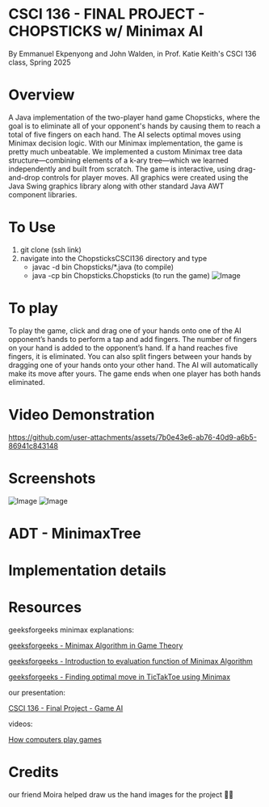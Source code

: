 # CSCI 136 - FINAL PROJECT - CHOPSTICKS w/ Minimax AI
By Emmanuel Ekpenyong and John Walden, in Prof. Katie Keith's CSCI 136 class, Spring 2025

# Overview

A Java implementation of the two-player hand game Chopsticks, where the goal is to eliminate all of your opponent's hands by causing them to reach a total of five fingers on each hand. The AI selects optimal moves using Minimax decision logic. With our Minimax implementation, the game is pretty much unbeatable. We implemented a custom Minimax tree data structure—combining elements of a k-ary tree—which we learned independently and built from scratch. The game is interactive, using drag-and-drop controls for player moves. All graphics were created using the Java Swing graphics library along with other standard Java AWT component libraries. 

# To Use

1. git clone (ssh link)
2. navigate into the ChopsticksCSCI136 directory and type
   * javac -d bin Chopsticks/*.java (to compile)
   * java -cp bin Chopsticks.Chopsticks (to run the game)
![Image](https://github.com/user-attachments/assets/79180656-2ed3-4d36-8f0a-085481f70067)

# To play

To play the game, click and drag one of your hands onto one of the AI opponent’s hands to perform a tap and add fingers. The number of fingers on your hand is added to the opponent’s hand. If a hand reaches five fingers, it is eliminated. You can also split fingers between your hands by dragging one of your hands onto your other hand. The AI will automatically make its move after yours. The game ends when one player has both hands eliminated.

# Video Demonstration
https://github.com/user-attachments/assets/7b0e43e6-ab76-40d9-a6b5-86941c843148

# Screenshots
![Image](https://github.com/user-attachments/assets/0e84f9d2-eeed-4cdc-8691-8adb5e3da1c5)
![Image](https://github.com/user-attachments/assets/91922ec5-1997-4ef3-b571-395258e50543)
# ADT - MinimaxTree

# Implementation details

# Resources

geeksforgeeks minimax explanations:

[geeksforgeeks - Minimax Algorithm in Game Theory](https://www.geeksforgeeks.org/minimax-algorithm-in-game-theory-set-1-introduction/)

[geeksforgeeks - Introduction to evaluation function of Minimax Algorithm](https://www.geeksforgeeks.org/introduction-to-evaluation-function-of-minimax-algorithm-in-game-theory/)

[geeksforgeeks - Finding optimal move in TicTakToe using Minimax](https://www.geeksforgeeks.org/finding-optimal-move-in-tic-tac-toe-using-minimax-algorithm-in-game-theory/)

our presentation:

[CSCI 136 - Final Project - Game AI](https://docs.google.com/presentation/d/1mDI7ggNKuLaTZpff-jB7mtZdmNo3DhDdX8ASW0Ksv8I/edit?usp=sharing)

videos:

[How computers play games](https://www.youtube.com/watch?v=SLgZhpDsrfc)

# Credits

our friend Moira helped draw us the hand images for the project 🫶🫶

